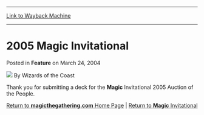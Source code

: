 
---
[Link to Wayback Machine](https://web.archive.org/web/20211024042344/https://magic.wizards.com/en/articles/archive/feature/2005-magic-invitational-2004-03-24)

[_metadata_:wayback_url]:- "https://magic.wizards.com/en/articles/archive/feature/2005-magic-invitational-2004-03-24"
[_metadata_:wayback_raw_url]:- "https://web.archive.org/web/20211024042344id_/https://magic.wizards.com/en/articles/archive/feature/2005-magic-invitational-2004-03-24"
[_metadata_:wayback_capture_timestamp]:- "2021-10-24 04:23:44+00:00"
[_metadata_:description]:- "Thank you for submitting a deck for the Magic Invitational 2005 Auction of the People.Return to magicthegathering.com Home Page | Return to Magic Invitational"
[_metadata_:generator]:- "Drupal 7 (http://drupal.org)"
---


2005 Magic Invitational
=======================



 Posted in **Feature**
 on March 24, 2004 






![](https://media.magic.wizards.com/styles/auth_small/public/images/person/wizards_author.jpg)
By Wizards of the Coast











Thank you for submitting a deck for the **Magic** Invitational 2005 Auction of the People.

[Return to **magicthegathering.com** Home Page](/en/node/594781) | [Return to **Magic** Invitational](/en/node/579941)







